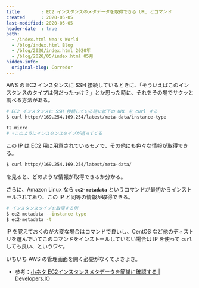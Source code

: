 ```yaml
---
title        : EC2 インスタンスのメタデータを取得できる URL とコマンド
created      : 2020-05-05
last-modified: 2020-05-05
header-date  : true
path:
  - /index.html Neo's World
  - /blog/index.html Blog
  - /blog/2020/index.html 2020年
  - /blog/2020/05/index.html 05月
hidden-info:
  original-blog: Corredor
---
```


AWS の EC2 インスタンスに SSH 接続しているときに、「そういえばこのインスタンスのタイプは何だったっけ？」とか思った時に、それをその場でサクッと調べる方法がある。

```bash
# EC2 インスタンスに SSH 接続している時に以下の URL を curl する
$ curl http://169.254.169.254/latest/meta-data/instance-type

t2.micro
# ↑このようにインスタンスタイプが返ってくる
```

この IP は EC2 用に用意されているモノで、その他にも色々な情報が取得できる。

```bash
$ curl http://169.254.169.254/latest/meta-data/
```

を見ると、どのような情報が取得できるか分かる。

さらに、Amazon Linux なら __`ec2-metadata`__ というコマンドが最初からインストールされており、この IP と同等の情報が取得できる。

```bash
# インスタンスタイプを取得する例
$ ec2-metadata --instance-type
$ ec2-metadata -t
```

IP を覚えておくのが大変な場合はコマンドで良いし、CentOS など他のディストリを選んでいてこのコマンドをインストールしていない場合は IP を使って `curl` しても良い、というワケ。

いちいち AWS の管理画面を開く必要がなくてよきよき。

- 参考：[小ネタ EC2インスタンスメタデータを簡単に確認する | Developers.IO](https://dev.classmethod.jp/articles/ec2-metadata-command/)
